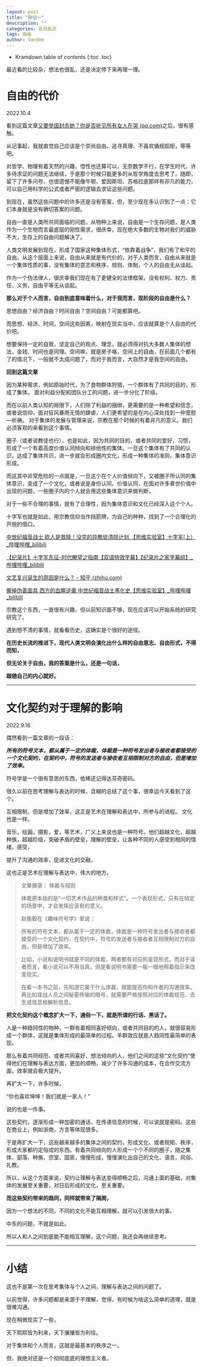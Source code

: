 ```yaml
---
layout: post
title: "杂记一"
description: ""
categories: 乱侃乱乏
tags: 自由  
author: Vandee
---
```


* Kramdown table of contents
{:toc .toc}


最近看的比较杂，想法也很乱，还是决定停下来再理一理。



# 自由的代价

2022.10.4

看到这篇文章[又要举国封杀她？你是否听见所有女人在哭 (qq.com)](https://mp.weixin.qq.com/s?__biz=MzIzOTQ0MTUwMA==&mid=2248085996&idx=1&sn=f4c0342254e7936b07f3cadd80bfd09b&chksm=e921b2dfde563bc92de47eba98d884affe6259c851f8742bf485da8a523343bb611d158d44d4&mpshare=1&scene=1&srcid=1004RC9NcKuIJeArkf5TxoB9&sharer_sharetime=1665713128794&sharer_shareid=08fa4258031233e4bdd3941f6343396c#rd)之后，很有感触。

从记事起，我就直觉自己应该是个崇尚自由、追寻真理、不喜欢循规蹈矩，等等吧。

对哲学、物理有着天然的兴趣，悟性也还算可以，无奈数学不行，在学生时代，许多待求证的问题无法继续，于是那个时候只能更多的从哲学角度去思考了。随即，留下了许多问号，也很遗憾不能像牛顿、爱因斯坦、苏格拉底那样有非凡的能力，可以自己用科学的公式或者严密的逻辑去求证这些问题。

到现在，虽然这些问题中的许多还是没有答案，但，至少现在多认识到了一点：它们本身就是没有确切答案的问题。

自由一直是人类所共同面临的问题，从物种上来说，自由是一个生存问题，是人类作为一个生物而言最底层的刚性需求，很庆幸，现在绝大多数的生物对我们的威胁不大，生存上的自由问题解决了。

人类文明发展到现在，形成了国家这种集体形式，“依靠着战争”，我们有了和平的自由。从这个层面上来说，自由从来就是有代价的，对于人类而言，自由从来就是一个集体性质的事，没有集体的意志和秩序、规则、体制，个人的自由无从谈起。

作为一个伪法律人，很庆幸我们现在有了更健全的法律框架。没有权利、权力、责任、义务，自由平等无从谈起。

**那么对于个人而言，自由到底意味着什么，对于我而言，现阶段的自由是什么？**

思想自由？经济自由？时间自由？空间自由？可能都算吧。

而思想、经济、时间，空间这些因素，映射在现实当中，应该就算是个人自由的代价吧。

想要保持一定的自我，坚定自己的观点、理念，就必须得对抗大多数人集体的想法，金钱、时间也是同理。空间嘛，就是房子咯，空间上的自由，在前面几个都有了的情况下，一般就不太成问题了，而对于我而言，大自然才是我空间的自由。

**回到这篇文章**

因为某种需求，例如原始时代，为了食物群体狩猎，一个群体有了共同的目的，形成了集体。
面对利益分配和团队分工的问题，进一步分化了阶级。

而在以前人类认知的局限下，人们除了利益的捆绑，更需要的是一种希望和信念，或者说信仰，面对狂风暴雨无情的肆虐，人们更希望的是在内心深处找到一仲宽慰—祈祷。
对于集体的发展与管理来说，宗教在那个时候的有着非凡的意义。我们必须客观的来看到这个事情。

圈子（或者说教徒也行），也是如此，因为共同的目的，或者共同的爱好，习惯，形成了一个有着高度价值认同倾向和排他性的集体。一旦这个集体有了共同的认识，达成了集体共识，进一步就会形成圈内文化，形成一种集体的准则，集体意识形成。

而这其中非常危险的一点就是，一旦这个在个人价值倾向下，又被圈子所认同的集体意识，变成了一个文化，或者说是身份认同、价值认同，在面对许多普世价值中出现的问题，一些圈子内的个人就会用这些集体意识来做判断，

对于一些不合理的事情，就有了合理性，因为集体意识和文化已经深入这个个人。

十字军也就是如此，用宗教信仰当作挡箭牌，为自己的种种，找到了一个合理化的开脱的借口。

[中世纪福音战士 砍人是救赎！没完的异教徒清除计划 【思维实验室】十字军(上）_哔哩哔哩_bilibili](https://www.bilibili.com/video/BV1KT411T7Xa/?is_story_h5=false&p=1&share_from=ugc&share_medium=iphone&share_plat=ios&share_session_id=F3CE4C51-D95E-4D6D-B5EB-6402E0478351&share_source=GENERIC&share_tag=s_i&timestamp=1664067461&unique_k=B59jMRB&vd_source=92184533e359726f138fee9650261f0f)

[【纪录片】十字军东征-时代瞭望之指南【双语特效字幕】【纪录片之家字幕组】_哔哩哔哩_bilibili](https://www.bilibili.com/video/BV1ys411v7KG/?spm_id_from=333.337.search-card.all.click&vd_source=92184533e359726f138fee9650261f0f)

[文艺复兴诞生的原因是什么？ - 知乎 (zhihu.com)](https://www.zhihu.com/question/21263133/answer/995140529?utm_id=0)

[撕掉伪善面具 西方的血腥逆袭 中世纪福音战士黑化史【思维实验室】_哔哩哔哩_bilibili](https://www.bilibili.com/video/BV1YG411J7NE/?spm_id_from=333.999.0.0&vd_source=92184533e359726f138fee9650261f0f)

宗教这个东西，一直很有兴趣，但以前知识面不够，现在应该可以开始系统的研究研究了。

遇到想不清的事情，就看看历史，这确实是个很好的途径。

**在历史长流的推进下，现代人类文明会演化出什么样的自由意志、自由形式，不得而知，**

**但无论关于自由，我的答案是什么，还是一句话，**

**跟随自己的内心就好。**

------



# 文化契约对于理解的影响

2022.9.16

偶然看到一篇文章的一段话：

***所有的符号文本，都从属于一定的体裁，体裁是一种符号发出者与接收者都接受的一个文化契约，在契约中，符号的发送者与接收者互相限制对方的自由，但是增加了效率。***

符号学是一个很有意思的东西，依稀还记得达芬奇密码。

很久以前在思考理解与表达的时候，含糊的总结了这个事，很幸运今天看到了这个。

互相限制，但是增加了效率，这正是艺术在理解和表达中，所参与的进程。
文化也是一样。

音乐，绘画，摄影，爱，等艺术，广义上来说也是一种符号。他们超越文化，超越种族，超越阶级，突破矛盾的壁垒，理解的壁垒，让各种不同的人感受到相同的情绪，感受，

提升了沟通的效率，促进文化的交融，

这也正是艺术在理解与表达中，伟大的地方。


> 文章摘录：
> 体裁与规则
>
> 体裁原本指的是“一切艺术作品的种类和样式”。一个表现形式，只有在特定的场景中，才会发挥应该有的意义。
>
> 赵衡毅在《趣味符号学》里说：
>
> 所有的符号文本，都从属于一定的体裁，体裁是一种符号发出者与接收者都接受的一个文化契约，在契约中，符号的发送者与接收者互相限制对方的自由，但是增加了效率。
>
> 比如，小说和说明书就是不同的体裁，两者都有对应的呈现形式。而对于读者而言，看小说可以不用当真，但是看说明书需要一板一眼地照着指示来改变现实。
>
> 在看一本书之前，先知道它属于什么体裁，就能提高你和作者的沟通效率。再比如谍战人员之间秘密传输的暗号，就需要严格按照对应的体裁规范，去生成信息和解析信息。



**把文化契约这个概念扩大一下，通俗一下，就是所谓的行话、黑话了。**

人是一种趋同性的物种，一群有着相同喜好倾向，或者共同目的的人，就很容易形成一个群体，这就是集体形成的最简单的过程。羊群效应就是人趋同性最简单的表现。

那么有着共同经历、或者共同喜好、想法倾向的人，他们之间的这些“文化契约”使得他们在理解与表达方面，更加的顺畅，减少了许多沟通的成本，在合作交流方面，效率就会极大提升。

再扩大一下，许多时候，

“你也喜欢坤坤！我们就是一家人！”

说的也是一件事。

这些契约，逐渐形成一种加密的通话，在传递信息的时候，可以说就是密码。这些在商业上，例如浙商，方言等体现很多。

于是再扩大一下，这些越来越多的集体之间的契约，形成文化、或者规矩、秩序，形成大家都约定俗成的东西。有着共同倾向的人形成一个个不同的圈子，随之集体、部落、种族、宗室、国家，慢慢形成，慢慢演化出自己的文化、语言、风俗、礼教。

所以，从这个方面来说，契约让理解与表达变得顺畅之后，沟通上面的基础，对集体的发展至关重要，对日后形成的文化，至关重要。

**而这些契约带来的趋同，同样就带来了隔阂，**

因为一个想法的不同，不同的文化不能互相理解，就可以引发很大的事。

中东的问题，不就是如此。

所以人和人之间到底能不能相互理解，这个问题，我还会再继续思考。

------



# 小结

这也不是第一次在思考集体与个人之间，理解与表达之间的问题了。

以前觉得，许多问题都是来源于不理解，觉得，有时候为啥这么简单的道理，就是很难沟通。

现在稍微现实了一些，

天下熙熙皆为利来，天下攘攘皆为利往。

对于集体和个人而言，这就是最基本的秩序之一。

但，我绝对还是一个彻彻底底的理想主义者。